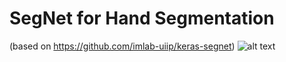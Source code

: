 # SegNet for Hand Segmentation
(based on https://github.com/imlab-uiip/keras-segnet)
![alt text](http://mi.eng.cam.ac.uk/projects/segnet/images/segnet.png)